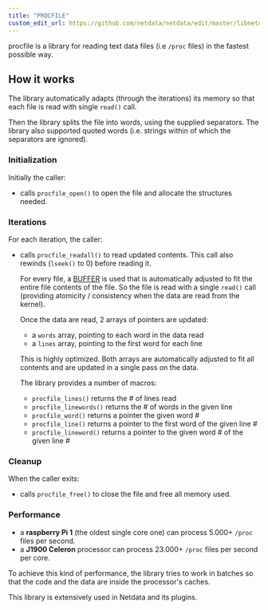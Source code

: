 ```yaml
---
title: "PROCFILE"
custom_edit_url: https://github.com/netdata/netdata/edit/master/libnetdata/procfile/README.md
---
```




procfile is a library for reading text data files (i.e `/proc` files) in the fastest possible way.

## How it works

The library automatically adapts (through the iterations) its memory so that each file
is read with single `read()` call.

Then the library splits the file into words, using the supplied separators.
The library also supported quoted words (i.e. strings within of which the separators are ignored).

### Initialization

Initially the caller: 

-   calls `procfile_open()` to open the file and allocate the structures needed.

### Iterations

For each iteration, the caller:

-   calls `procfile_readall()` to read updated contents.
     This call also rewinds (`lseek()` to 0) before reading it.

     For every file, a [BUFFER](agent/libnetdata/buffer.md) is used that is automatically adjusted to fit the entire
     file contents of the file. So the file is read with a single `read()` call (providing atomicity / consistency when
     the data are read from the kernel).

     Once the data are read, 2 arrays of pointers are updated:

    -   a `words` array, pointing to each word in the data read
    -   a `lines` array, pointing to the first word for each line

     This is highly optimized. Both arrays are automatically adjusted to
     fit all contents and are updated in a single pass on the data.

     The library provides a number of macros:

    -   `procfile_lines()` returns the # of lines read
    -   `procfile_linewords()` returns the # of words in the given line
    -   `procfile_word()` returns a pointer the given word #
    -   `procfile_line()` returns a pointer to the first word of the given line #
    -   `procfile_lineword()` returns a pointer to the given word # of the given line #

### Cleanup

When the caller exits:

-   calls `procfile_free()` to close the file and free all memory used.

### Performance

-   a **raspberry Pi 1** (the oldest single core one) can process 5.000+ `/proc` files per second.
-   a **J1900 Celeron** processor can process 23.000+ `/proc` files per second per core.

To achieve this kind of performance, the library tries to work in batches so that the code
and the data are inside the processor's caches.

This library is extensively used in Netdata and its plugins.


